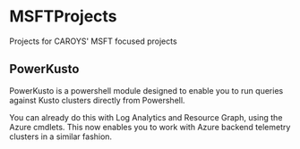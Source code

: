 # MSFTProjects
Projects for CAROYS' MSFT focused projects

## PowerKusto

PowerKusto is a powershell module designed to enable you to run queries against Kusto clusters directly from Powershell.

You can already do this with Log Analytics and Resource Graph, using the Azure cmdlets.  This now enables you to work with Azure backend telemetry clusters in a similar fashion.
